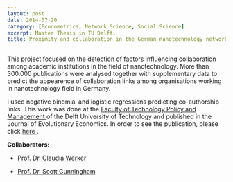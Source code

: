 ```yaml
---
layout: post
date: 2014-07-20
category: [Econometrics, Network Science, Social Science]
excerpt: Master Thesis in TU Delft.
title: Proximity and collaboration in the German nanotechnology network 
---
```


This project focused on the detection of factors influencing collaboration among academic institutions in the field of nanotechnology.
More than 300.000 publications were analysed together with supplementary data to predict the appearence of collaboration links among organisations working in nanotechnology field in Germany.

I used negative binomial and logistic regressions predicting co-authorship links.
This work was done at the <a href="https://www.tudelft.nl/en/tpm/"> Faculty of Technology Policy and Management </a> of the Delft University of Technology and published in the Journal of Evolutionary Economics. In order to see the publication, please click <a href="https://link.springer.com/article/10.1007%2Fs00191-019-00605-2"> here </a>.

**Collaborators:**

- <a href="https://www.tudelft.nl/en/tpm/about-the-faculty/departments/values-technology-and-innovation/people/associate-professors/dr-c-claudia-werker/"> Prof. Dr. Claudia Werker </a>

- <a href="https://www.tudelft.nl/en/tpm/about-the-faculty/departments/multi-actor-systems/people/associate-professors/s-scott-cunningham/"> Prof. Dr. Scott Cunningham </a>
